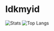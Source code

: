 # Idkmyid
![Stats](https://github-readme-stats.vercel.app/api?username=khChanon&show_icons=true&theme=city_lights)
![Top Langs](https://github-readme-stats.vercel.app/api/top-langs/?username=KhChanon&layout=compact&theme=city_lights)
